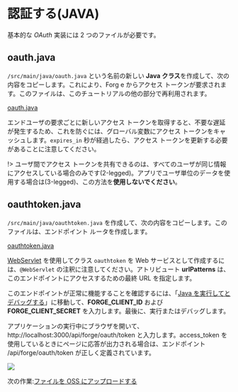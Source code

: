 # 認証する(JAVA)

基本的な *OAuth* 実装には 2 つのファイルが必要です。

## oauth.java

`/src/main/java/oauth.java` という名前の新しい **Java クラス**を作成して、次の内容をコピーします。これにより、Forg e からアクセス トークンが要求されます。このファイルは、このチュートリアルの他の部分で再利用されます。

[oauth.java](_snippets/viewmodels/java/oauth.java ':include :type=code java')

エンドユーザの要求ごとに新しいアクセス トークンを取得すると、不要な遅延が発生するため、これを防ぐには、グローバル変数にアクセス トークンをキャッシュします。`expires_in` 秒が経過したら、アクセス トークンを更新する必要があることに注意してください。

!> ユーザ間でアクセス トークンを共有できるのは、すべてのユーザが同じ情報にアクセスしている場合のみです(2-legged)。アプリでユーザ単位のデータを使用する場合は(3-legged)、この方法を**使用しないでください**。

## oauthtoken.java

`/src/main/java/oauthtoken.java` を作成して、次の内容をコピーします。このファイルは、エンドポイント ルータを作成します。  

[oauthtoken.java](_snippets/viewmodels/java/oauthtoken.java ':include :type=code java')

[WebServlet](https://www.javaguides.net/2019/02/webservlet-annotation-example.html) を使用してクラス `oauthtoken` を Web サービスとして作成するには、`@WebServlet` の注釈に注意してください。アトリビュート **urlPatterns** は、このエンドポイントにアクセスするための最終 URL を指定します。

このエンドポイントが正常に機能することを確認するには、「[Java を実行してとデバッグする](//environment/rundebug/java?id=running-amp-debugging-java)」に移動して、**FORGE_CLIENT_ID** および **FORGE_CLIENT_SECRET** を入力します。最後に、実行またはデバッグします。

アプリケーションの実行中にブラウザを開いて、http://localhost:3000/api/forge/oauth/token と入力します。access_token を使用しているときにページに応答が出力される場合は、エンドポイント /api/forge/oauth/token が正しく定義されています。

![](_media/java/endpoint_oauth.png)


次の作業:[ファイルを OSS にアップロードする](/datamanagement/oss/)